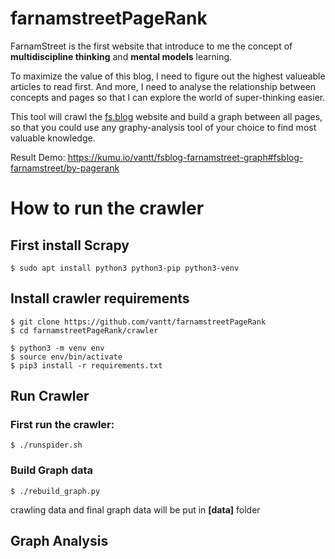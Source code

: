
# farnamstreetPageRank 
FarnamStreet is the first website that introduce to me the concept of **multidiscipline thinking** and **mental models** learning.   
  
To maximize the value of this blog, I need to figure out the highest valueable articles to read first. And more, I need to analyse the relationship between concepts and pages so that I can explore the world of super-thinking easier.  
    
This tool will crawl the [fs.blog](fs.blog) website and build a graph between all pages, so that you could use any graphy-analysis tool of your choice to find most valuable knowledge.  

Result Demo: https://kumu.io/vantt/fsblog-farnamstreet-graph#fsblog-farnamstreet/by-pagerank

# How to run the crawler    
 ## First install Scrapy 

    $ sudo apt install python3 python3-pip python3-venv  
    
## Install crawler requirements  

    $ git clone https://github.com/vantt/farnamstreetPageRank  
    $ cd farnamstreetPageRank/crawler 
    
    $ python3 -m venv env  
    $ source env/bin/activate  
    $ pip3 install -r requirements.txt  

  
## Run Crawler  
### First run the crawler:  

    $ ./runspider.sh  

  
### Build Graph data  

    $ ./rebuild_graph.py  

  
crawling data and final graph data will be put in **[data]** folder

## Graph Analysis

